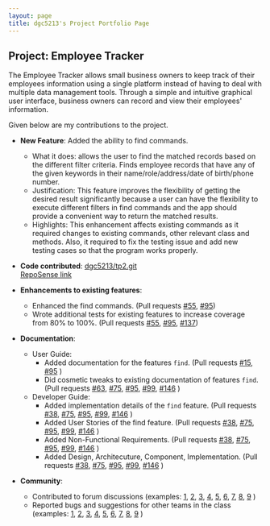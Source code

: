 ```yaml
---
layout: page
title: dgc5213's Project Portfolio Page
---
```


## Project: Employee Tracker

The Employee Tracker allows small business owners to keep track of their employees information using a single platform instead of having to deal with multiple data management tools.
Through a simple and intuitive graphical user interface, business owners can record and view their employees' information.


Given below are my contributions to the project.

* **New Feature**: Added the ability to find commands.
  * What it does: allows the user to find the matched records based on the different filter criteria. Finds employee records that have any of the given keywords in their name/role/address/date of birth/phone number.
  * Justification: This feature improves the flexibility of getting the desired result significantly because a user can have the flexibility to execute different filters in find commands and the app should provide a convenient way to return the matched results.
  * Highlights: This enhancement affects existing commands as it required changes to existing commands, other relevant class and methods. Also, it required to fix the testing issue and add new testing cases so that the program works properly.


* **Code contributed**: 
  [dgc5213/tp2.git](https://github.com/dgc5213/tp2)  
  [RepoSense link](https://nus-tic4002-ay2021s2.github.io/tp-dashboard/#breakdown=true&search=dgc5213)


* **Enhancements to existing features**:
  * Enhanced the find commands. (Pull requests [\#55](https://github.com/AY2021S2-TIC4002-F18-2/tp2/pull/55), [\#95](https://github.com/AY2021S2-TIC4002-F18-2/tp2/pull/95))
  * Wrote additional tests for existing features to increase coverage from 80% to 100%. (Pull requests [\#55](https://github.com/AY2021S2-TIC4002-F18-2/tp2/pull/55), [\#95](https://github.com/AY2021S2-TIC4002-F18-2/tp2/pull/95), [\#137](https://github.com/AY2021S2-TIC4002-F18-2/tp2/pull/137))

* **Documentation**:
  * User Guide:
    * Added documentation for the features `find`. (Pull requests [\#15](https://github.com/AY2021S2-TIC4002-F18-2/tp2/pull/15), [\#95](https://github.com/AY2021S2-TIC4002-F18-2/tp2/pull/95) )
    * Did cosmetic tweaks to existing documentation of features `find`.(Pull requests [\#63](https://github.com/AY2021S2-TIC4002-F18-2/tp2/pull/63), [\#75](https://github.com/AY2021S2-TIC4002-F18-2/tp2/pull/75), [\#95](https://github.com/AY2021S2-TIC4002-F18-2/tp2/pull/95), [\#99](https://github.com/AY2021S2-TIC4002-F18-2/tp2/pull/99), [\#146](https://github.com/AY2021S2-TIC4002-F18-2/tp2/pull/146) )
  * Developer Guide:
    * Added implementation details of the `find` feature. (Pull requests [\#38](https://github.com/AY2021S2-TIC4002-F18-2/tp2/pull/38), [\#75](https://github.com/AY2021S2-TIC4002-F18-2/tp2/pull/75), [\#95](https://github.com/AY2021S2-TIC4002-F18-2/tp2/pull/95), [\#99](https://github.com/AY2021S2-TIC4002-F18-2/tp2/pull/99), [\#146](https://github.com/AY2021S2-TIC4002-F18-2/tp2/pull/146) )
    * Added User Stories of the find feature. (Pull requests [\#38](https://github.com/AY2021S2-TIC4002-F18-2/tp2/pull/38), [\#75](https://github.com/AY2021S2-TIC4002-F18-2/tp2/pull/75), [\#95](https://github.com/AY2021S2-TIC4002-F18-2/tp2/pull/95), [\#99](https://github.com/AY2021S2-TIC4002-F18-2/tp2/pull/99), [\#146](https://github.com/AY2021S2-TIC4002-F18-2/tp2/pull/146) )
    * Added Non-Functional Requirements. (Pull requests [\#38](https://github.com/AY2021S2-TIC4002-F18-2/tp2/pull/38), [\#75](https://github.com/AY2021S2-TIC4002-F18-2/tp2/pull/75), [\#95](https://github.com/AY2021S2-TIC4002-F18-2/tp2/pull/95), [\#99](https://github.com/AY2021S2-TIC4002-F18-2/tp2/pull/99), [\#146](https://github.com/AY2021S2-TIC4002-F18-2/tp2/pull/146) )
    * Added Design, Architecuture, Component, Implementation. (Pull requests [\#38](https://github.com/AY2021S2-TIC4002-F18-2/tp2/pull/38), [\#75](https://github.com/AY2021S2-TIC4002-F18-2/tp2/pull/75), [\#95](https://github.com/AY2021S2-TIC4002-F18-2/tp2/pull/95), [\#99](https://github.com/AY2021S2-TIC4002-F18-2/tp2/pull/99), [\#146](https://github.com/AY2021S2-TIC4002-F18-2/tp2/pull/146) )

* **Community**:
  * Contributed to forum discussions (examples: [1](https://github.com/dgc5213/ped/issues/10), [2](https://github.com/dgc5213/ped/issues/9), [3](https://github.com/dgc5213/ped/issues/8), [4](https://github.com/dgc5213/ped/issues/7), [5](https://github.com/dgc5213/ped/issues/6), [6](https://github.com/dgc5213/ped/issues/5), [7](https://github.com/dgc5213/ped/issues/4), [8](https://github.com/dgc5213/ped/issues/3), [9](https://github.com/dgc5213/ped/issues/2) )
  * Reported bugs and suggestions for other teams in the class (examples: [1](https://github.com/dgc5213/ped/issues/10), [2](https://github.com/dgc5213/ped/issues/9), [3](https://github.com/dgc5213/ped/issues/8), [4](https://github.com/dgc5213/ped/issues/7), [5](https://github.com/dgc5213/ped/issues/6), [6](https://github.com/dgc5213/ped/issues/5), [7](https://github.com/dgc5213/ped/issues/4), [8](https://github.com/dgc5213/ped/issues/3), [9](https://github.com/dgc5213/ped/issues/2) )
